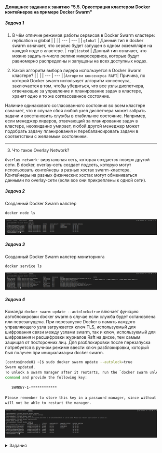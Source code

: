 #### Домашнее задание к занятию "5.5. Оркестрация кластером Docker контейнеров на примере Docker Swarm"

##### Задача 1
1. В чём отличие режимов работы сервисов в Docker Swarm кластере: replication и global
|  |  |
   | --- | --- |
   | `global` | Данный тип в docker swarm означает, что сервис будет запущен в одном экземпляре на каждой ноде в кластере. 
   | `replicated` | Данный тип означает, что можно задать n-число реплик микросервиса, которые будут равномерно распределны и запущены на всех доступных нодах.

2. Какой алгоритм выбора лидера используется в Docker Swarm кластере?
|  |  |
   | --- | --- |
   |`Алгоритм консенсуса RAFT`|  Причина, по которой Docker swarm использует алгоритм консенсуса, заключается в том, чтобы убедиться, что все узлы диспетчера, отвечающие за управление и планирование задач в кластере, хранят одно и то же согласованное состояние. 

Наличие одинакового согласованного состояния во всем кластере означает, что в случае сбоя любой узел диспетчера может забрать задачи и восстановить службы в стабильное состояние. Например, если менеджер лидеров, отвечающий за планирование задач в кластере, неожиданно умирает, любой другой менеджер может подобрать задачу планирования и перебалансировать задачи в соответствии с желаемым состоянием.
___

3. Что такое Overlay Network?

`Overlay network`- вирутальная сеть, которая создается поверх другой сети. В docker, overlay-сеть создает подсеть, которую могут использовать контейнеры в разных хостах swarm-кластера. Контейнеры на разных физических хостах могут обмениваться данными по overlay-сети (если все они прикреплены к одной сети).



##### Задача 2

Созданный Docker Swarm калстер 
```bash
docker node ls
```

![docker](img/docker_nodes.png)

##### Задача 3

Созданный Docker Swarm калстер мониторинга
```bash
docker service ls
```

![docker](img/docker_service.png)

##### Задача 4
Команда `docker swarm update --autolock=true` влючает функцию автоблокировки docker swarm в случае если служба будет остановлена или перезапущена. При перезапуске Docker в память каждого управляющего узла загружается ключ TLS, используемый для шифрования связи между узлами swarm, так и ключ, используемый для шифрования и расшифровки журналов Raft на диске, тем самым защищая от посторонних лиц. Для разблокировки после перезапуска потребуется в ручном режиме ввести ключ разблокировки, который был получен при инициализации docker swarm.

 ```bash  
[centos@node01 ~]$ sudo docker swarm update --autolock=true
Swarm updated.
To unlock a swarm manager after it restarts, run the `docker swarm unlock`
command and provide the following key:

    SWMKEY-1-************

Please remember to store this key in a password manager, since without it you
will not be able to restart the manager. 
```
![docker](img/docker_unlock.png)

<details>
<summary>Задания</summary>

# Домашнее задание к занятию "5.5. Оркестрация кластером Docker контейнеров на примере Docker Swarm"

## Задача 1

Дайте письменые ответы на следующие вопросы:

- В чём отличие режимов работы сервисов в Docker Swarm кластере: replication и global?
- Какой алгоритм выбора лидера используется в Docker Swarm кластере?
- Что такое Overlay Network?

## Задача 2

Создать ваш первый Docker Swarm кластер в Яндекс.Облаке

Для получения зачета, вам необходимо предоставить скриншот из терминала (консоли), с выводом команды:
```
docker node ls
```

## Задача 3

Создать ваш первый, готовый к боевой эксплуатации кластер мониторинга, состоящий из стека микросервисов.

Для получения зачета, вам необходимо предоставить скриншот из терминала (консоли), с выводом команды:
```
docker service ls
```

## Задача 4 (*)

Выполнить на лидере Docker Swarm кластера команду (указанную ниже) и дать письменное описание её функционала, что она делает и зачем она нужна:
```
# см.документацию: https://docs.docker.com/engine/swarm/swarm_manager_locking/
docker swarm update --autolock=true
```


---

### Как cдавать задание

Выполненное домашнее задание пришлите ссылкой на .md-файл в вашем репозитории.

---